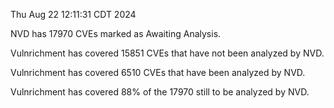 Thu Aug 22 12:11:31 CDT 2024

NVD has 17970 CVEs marked as Awaiting Analysis.

Vulnrichment has covered 15851 CVEs that have not been analyzed by NVD.

Vulnrichment has covered 6510 CVEs that have been analyzed by NVD.

Vulnrichment has covered 88% of the 17970 still to be analyzed by NVD.

